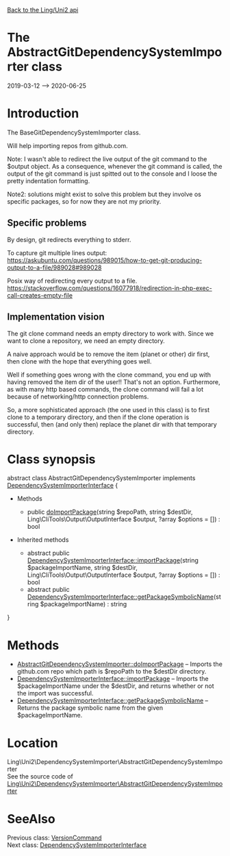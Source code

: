 [Back to the Ling/Uni2 api](https://github.com/lingtalfi/Uni2/blob/master/doc/api/Ling/Uni2.md)



The AbstractGitDependencySystemImporter class
================
2019-03-12 --> 2020-06-25






Introduction
============

The BaseGitDependencySystemImporter class.

Will help importing repos from github.com.


Note: I wasn't able to redirect the live output of the git command to the $output object.
As a consequence, whenever the git command is called, the output of the git command is just spitted out
to the console and I loose the pretty indentation formatting.

Note2: solutions might exist to solve this problem but they involve os specific packages, so for now they are not
my priority.



Specific problems
--------------
By design, git redirects everything to stderr.

To capture git multiple lines output:
https://askubuntu.com/questions/989015/how-to-get-git-producing-output-to-a-file/989028#989028


Posix way of redirecting every output to a file.
https://stackoverflow.com/questions/16077918/redirection-in-php-exec-call-creates-empty-file



Implementation vision
-----------------

The git clone command needs an empty directory to work with.
Since we want to clone a repository, we need an empty directory.

A naive approach would be to remove the item (planet or other) dir first,
then clone with the hope that everything goes well.

Well if something goes wrong with the clone command, you end up with having removed the item dir of the user!!
That's not an option.
Furthermore, as with many http based commands, the clone command will fail a lot because of networking/http connection problems.

So, a more sophisticated approach (the one used in this class) is to first clone to a temporary directory,
and then if the clone operation is successful, then (and only then) replace the planet dir with that temporary directory.



Class synopsis
==============


abstract class <span class="pl-k">AbstractGitDependencySystemImporter</span> implements [DependencySystemImporterInterface](https://github.com/lingtalfi/Uni2/blob/master/doc/api/Ling/Uni2/DependencySystemImporter/DependencySystemImporterInterface.md) {

- Methods
    - public [doImportPackage](https://github.com/lingtalfi/Uni2/blob/master/doc/api/Ling/Uni2/DependencySystemImporter/AbstractGitDependencySystemImporter/doImportPackage.md)(string $repoPath, string $destDir, Ling\CliTools\Output\OutputInterface $output, ?array $options = []) : bool

- Inherited methods
    - abstract public [DependencySystemImporterInterface::importPackage](https://github.com/lingtalfi/Uni2/blob/master/doc/api/Ling/Uni2/DependencySystemImporter/DependencySystemImporterInterface/importPackage.md)(string $packageImportName, string $destDir, Ling\CliTools\Output\OutputInterface $output, ?array $options = []) : bool
    - abstract public [DependencySystemImporterInterface::getPackageSymbolicName](https://github.com/lingtalfi/Uni2/blob/master/doc/api/Ling/Uni2/DependencySystemImporter/DependencySystemImporterInterface/getPackageSymbolicName.md)(string $packageImportName) : string

}






Methods
==============

- [AbstractGitDependencySystemImporter::doImportPackage](https://github.com/lingtalfi/Uni2/blob/master/doc/api/Ling/Uni2/DependencySystemImporter/AbstractGitDependencySystemImporter/doImportPackage.md) &ndash; Imports the github.com repo which path is $repoPath to the $destDir directory.
- [DependencySystemImporterInterface::importPackage](https://github.com/lingtalfi/Uni2/blob/master/doc/api/Ling/Uni2/DependencySystemImporter/DependencySystemImporterInterface/importPackage.md) &ndash; Imports the $packageImportName under the $destDir, and returns whether or not the import was successful.
- [DependencySystemImporterInterface::getPackageSymbolicName](https://github.com/lingtalfi/Uni2/blob/master/doc/api/Ling/Uni2/DependencySystemImporter/DependencySystemImporterInterface/getPackageSymbolicName.md) &ndash; Returns the package symbolic name from the given $packageImportName.





Location
=============
Ling\Uni2\DependencySystemImporter\AbstractGitDependencySystemImporter<br>
See the source code of [Ling\Uni2\DependencySystemImporter\AbstractGitDependencySystemImporter](https://github.com/lingtalfi/Uni2/blob/master/DependencySystemImporter/AbstractGitDependencySystemImporter.php)



SeeAlso
==============
Previous class: [VersionCommand](https://github.com/lingtalfi/Uni2/blob/master/doc/api/Ling/Uni2/Command/VersionCommand.md)<br>Next class: [DependencySystemImporterInterface](https://github.com/lingtalfi/Uni2/blob/master/doc/api/Ling/Uni2/DependencySystemImporter/DependencySystemImporterInterface.md)<br>
